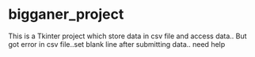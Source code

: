 # bigganer_project
This is a Tkinter project which store data in csv file and access data..
But got error in csv file..set blank line after submitting data.. need help
